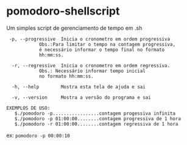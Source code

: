 # pomodoro-shellscript
Um simples script de gerenciamento de tempo em .sh

```shell
 -p, --progressive	Inicia o cronometro em ordem progressiva
			Obs.:Para limitar o tempo na contagem progressiva,
			é necessário informar o tempo final no formato
			hh:mm:ss.

  -r, --regressive	Inicia o cronometro em ordem regressiva.
			Obs.: Necessário informar tempo inicial 
			no formato hh:mm:ss.

  -h, --help		Mostra esta tela de ajuda e sai

  -v, --version		Mostra a versão do programa e sai

EXEMPLOS DE USO: 
   $./pomodoro -p.................contagem progessiva infinita
   $./pomodoro -p 01:00:00........contagem progressiva de 1 hora
   $./pomodoro -r 01:00:00........contagem regressiva de 1 hora
```

ex: ```pomodoro -p 00:00:10```
